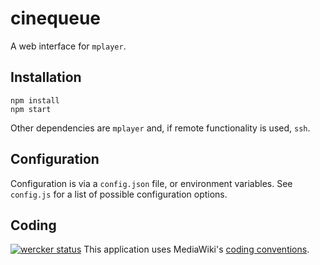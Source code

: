 # cinequeue

A web interface for `mplayer`.

## Installation
```
npm install
npm start
```
Other dependencies are ``mplayer`` and, if remote functionality is used,
``ssh``.

## Configuration

Configuration is via a ``config.json`` file, or environment variables.
See ``config.js`` for a list of possible configuration options.

## Coding
[![wercker status](https://app.wercker.com/status/3012cf9c206149d6aa2ba65e2ced345e/m "wercker status")](https://app.wercker.com/project/bykey/3012cf9c206149d6aa2ba65e2ced345e)
This application uses MediaWiki's
[coding conventions](https://www.mediawiki.org/wiki/Manual:Coding_conventions/JavaScript).
